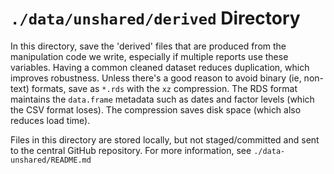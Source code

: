 `./data/unshared/derived` Directory
=========
In this directory, save the 'derived' files that are produced from the manipulation code we write, especially if multiple reports use these variables.  Having a common cleaned dataset reduces duplication, which improves robustness.  Unless there's a good reason to avoid binary (ie, non-text) formats, save as `*.rds` with the `xz` compression.   The RDS format maintains the `data.frame` metadata such as dates and factor levels (which the CSV format loses).  The compression saves disk space (which also reduces load time).

Files in this directory are stored locally, but not staged/committed and sent to the central GitHub repository.  For more information, see `./data-unshared/README.md`


